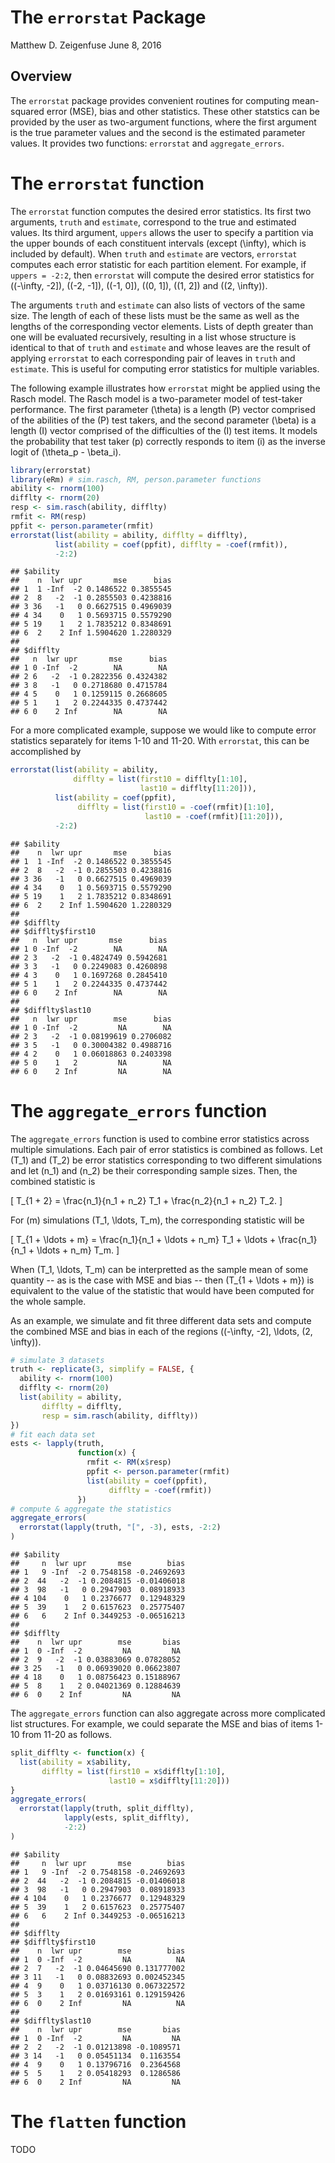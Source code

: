 The `errorstat` Package
================
Matthew D. Zeigenfuse
June 8, 2016

Overview
--------

The `errorstat` package provides convenient routines for computing mean-squared error (MSE), bias and other statistics. These other statstics can be provided by the user as two-argument functions, where the first argument is the true parameter values and the second is the estimated parameter values. It provides two functions: `errorstat` and `aggregate_errors`.

The `errorstat` function
========================

The `errorstat` function computes the desired error statistics. Its first two arguments, `truth` and `estimate`, correspond to the true and estimated values. Its third argument, `uppers` allows the user to specify a partition via the upper bounds of each constituent intervals (except \(\infty\), which is included by default). When `truth` and `estimate` are vectors, `errorstat` computes each error statistic for each partition element. For example, if `uppers = -2:2`, then `errorstat` will compute the desired error statistics for \((-\infty, -2]\), \((-2, -1]\), \((-1, 0]\), \((0, 1]\), \((1, 2]\) and \((2, \infty)\).

The arguments `truth` and `estimate` can also lists of vectors of the same size. The length of each of these lists must be the same as well as the lengths of the corresponding vector elements. Lists of depth greater than one will be evaluated recursively, resulting in a list whose structure is identical to that of `truth` and `estimate` and whose leaves are the result of applying `errorstat` to each corresponding pair of leaves in `truth` and `estimate`. This is useful for computing error statistics for multiple variables.

The following example illustrates how `errorstat` might be applied using the Rasch model. The Rasch model is a two-parameter model of test-taker performance. The first parameter \(\theta\) is a length \(P\) vector comprised of the abilities of the \(P\) test takers, and the second parameter \(\beta\) is a length \(I\) vector comprised of the difficulties of the \(I\) test items. It models the probability that test taker \(p\) correctly responds to item \(i\) as the inverse logit of \(\theta_p - \beta_i\).

``` r
library(errorstat)
library(eRm) # sim.rasch, RM, person.parameter functions
ability <- rnorm(100)
difflty <- rnorm(20)
resp <- sim.rasch(ability, difflty)
rmfit <- RM(resp)
ppfit <- person.parameter(rmfit)
errorstat(list(ability = ability, difflty = difflty),
          list(ability = coef(ppfit), difflty = -coef(rmfit)),
          -2:2)
```

    ## $ability
    ##    n  lwr upr       mse      bias
    ## 1  1 -Inf  -2 0.1486522 0.3855545
    ## 2  8   -2  -1 0.2855503 0.4238816
    ## 3 36   -1   0 0.6627515 0.4969039
    ## 4 34    0   1 0.5693715 0.5579290
    ## 5 19    1   2 1.7835212 0.8348691
    ## 6  2    2 Inf 1.5904620 1.2280329
    ## 
    ## $difflty
    ##   n  lwr upr       mse      bias
    ## 1 0 -Inf  -2        NA        NA
    ## 2 6   -2  -1 0.2822356 0.4324382
    ## 3 8   -1   0 0.2718680 0.4715784
    ## 4 5    0   1 0.1259115 0.2668605
    ## 5 1    1   2 0.2244335 0.4737442
    ## 6 0    2 Inf        NA        NA

For a more complicated example, suppose we would like to compute error statistics separately for items 1-10 and 11-20. With `errorstat`, this can be accomplished by

``` r
errorstat(list(ability = ability, 
              difflty = list(first10 = difflty[1:10], 
                             last10 = difflty[11:20])),
          list(ability = coef(ppfit), 
               difflty = list(first10 = -coef(rmfit)[1:10],
                              last10 = -coef(rmfit)[11:20])),
          -2:2)
```

    ## $ability
    ##    n  lwr upr       mse      bias
    ## 1  1 -Inf  -2 0.1486522 0.3855545
    ## 2  8   -2  -1 0.2855503 0.4238816
    ## 3 36   -1   0 0.6627515 0.4969039
    ## 4 34    0   1 0.5693715 0.5579290
    ## 5 19    1   2 1.7835212 0.8348691
    ## 6  2    2 Inf 1.5904620 1.2280329
    ## 
    ## $difflty
    ## $difflty$first10
    ##   n  lwr upr       mse      bias
    ## 1 0 -Inf  -2        NA        NA
    ## 2 3   -2  -1 0.4824749 0.5942681
    ## 3 3   -1   0 0.2249083 0.4260898
    ## 4 3    0   1 0.1697268 0.2845410
    ## 5 1    1   2 0.2244335 0.4737442
    ## 6 0    2 Inf        NA        NA
    ## 
    ## $difflty$last10
    ##   n  lwr upr        mse      bias
    ## 1 0 -Inf  -2         NA        NA
    ## 2 3   -2  -1 0.08199619 0.2706082
    ## 3 5   -1   0 0.30004382 0.4988716
    ## 4 2    0   1 0.06018863 0.2403398
    ## 5 0    1   2         NA        NA
    ## 6 0    2 Inf         NA        NA

The `aggregate_errors` function
===============================

The `aggregate_errors` function is used to combine error statistics across multiple simulations. Each pair of error statistics is combined as follows. Let \(T_1\) and \(T_2\) be error statistics corresponding to two different simulations and let \(n_1\) and \(n_2\) be their corresponding sample sizes. Then, the combined statistic is

\[ T_{1 + 2} = \frac{n_1}{n_1 + n_2} T_1 + \frac{n_2}{n_1 + n_2} T_2. \]

For \(m\) simulations \(T_1, \ldots, T_m\), the corresponding statistic will be

\[ T_{1 + \ldots + m} = \frac{n_1}{n_1 + \ldots + n_m} T_1 + \ldots + 
\frac{n_1}{n_1 + \ldots + n_m} T_m. \]

When \(T_1, \ldots, T_m\) can be interpretted as the sample mean of some quantity -- as is the case with MSE and bias -- then \(T_{1 + \ldots + m}\) is equivalent to the value of the statistic that would have been computed for the whole sample.

As an example, we simulate and fit three different data sets and compute the combined MSE and bias in each of the regions \((-\infty, -2], \ldots, (2, \infty)\).

``` r
# simulate 3 datasets
truth <- replicate(3, simplify = FALSE, {
  ability <- rnorm(100)
  difflty <- rnorm(20)
  list(ability = ability, 
       difflty = difflty,
       resp = sim.rasch(ability, difflty))
})
# fit each data set
ests <- lapply(truth, 
               function(x) {
                 rmfit <- RM(x$resp)
                 ppfit <- person.parameter(rmfit)
                 list(ability = coef(ppfit),
                      difflty = -coef(rmfit))
               })
# compute & aggregate the statistics 
aggregate_errors(
  errorstat(lapply(truth, "[", -3), ests, -2:2)
)
```

    ## $ability
    ##     n  lwr upr       mse        bias
    ## 1   9 -Inf  -2 0.7548158 -0.24692693
    ## 2  44   -2  -1 0.2084815 -0.01406018
    ## 3  98   -1   0 0.2947903  0.08918933
    ## 4 104    0   1 0.2376677  0.12948329
    ## 5  39    1   2 0.6157623  0.25775407
    ## 6   6    2 Inf 0.3449253 -0.06516213
    ## 
    ## $difflty
    ##    n  lwr upr        mse       bias
    ## 1  0 -Inf  -2         NA         NA
    ## 2  9   -2  -1 0.03883069 0.07828052
    ## 3 25   -1   0 0.06939020 0.06623807
    ## 4 18    0   1 0.08756423 0.15188967
    ## 5  8    1   2 0.04021369 0.12884639
    ## 6  0    2 Inf         NA         NA

The `aggregate_errors` function can also aggregate across more complicated list structures. For example, we could separate the MSE and bias of items 1-10 from 11-20 as follows.

``` r
split_difflty <- function(x) {
  list(ability = x$ability,
       difflty = list(first10 = x$difflty[1:10],
                      last10 = x$difflty[11:20]))
}
aggregate_errors(
  errorstat(lapply(truth, split_difflty),
            lapply(ests, split_difflty),
            -2:2)
)
```

    ## $ability
    ##     n  lwr upr       mse        bias
    ## 1   9 -Inf  -2 0.7548158 -0.24692693
    ## 2  44   -2  -1 0.2084815 -0.01406018
    ## 3  98   -1   0 0.2947903  0.08918933
    ## 4 104    0   1 0.2376677  0.12948329
    ## 5  39    1   2 0.6157623  0.25775407
    ## 6   6    2 Inf 0.3449253 -0.06516213
    ## 
    ## $difflty
    ## $difflty$first10
    ##    n  lwr upr        mse        bias
    ## 1  0 -Inf  -2         NA          NA
    ## 2  7   -2  -1 0.04645690 0.131777002
    ## 3 11   -1   0 0.08832693 0.002452345
    ## 4  9    0   1 0.03716130 0.067322572
    ## 5  3    1   2 0.01693161 0.129159426
    ## 6  0    2 Inf         NA          NA
    ## 
    ## $difflty$last10
    ##    n  lwr upr        mse       bias
    ## 1  0 -Inf  -2         NA         NA
    ## 2  2   -2  -1 0.01213898 -0.1089571
    ## 3 14   -1   0 0.05451134  0.1163554
    ## 4  9    0   1 0.13796716  0.2364568
    ## 5  5    1   2 0.05418293  0.1286586
    ## 6  0    2 Inf         NA         NA

The `flatten` function
======================

TODO
